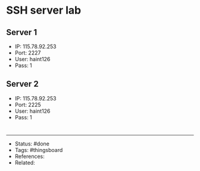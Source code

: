 # SSH server lab

## Server 1
- IP: 115.78.92.253
- Port: 2227
- User: haint126
- Pass: 1

## Server 2
- IP: 115.78.92.253
- Port: 2225
- User: haint126
- Pass: 1



#
---
- Status: #done
- Tags: #thingsboard
- References:
- Related:
